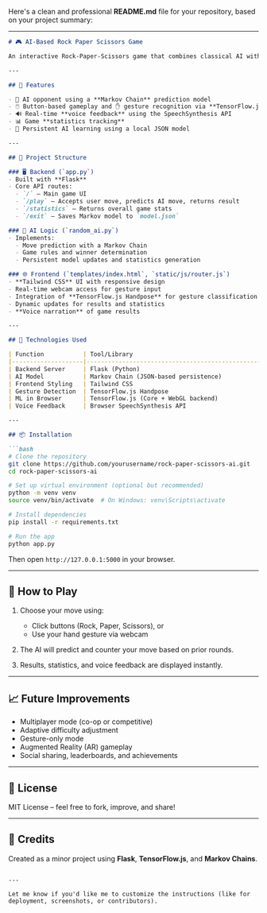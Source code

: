 Here's a clean and professional **README.md** file for your repository, based on your project summary:

---

````markdown
# 🎮 AI-Based Rock Paper Scissors Game

An interactive Rock-Paper-Scissors game that combines classical AI with modern web and machine learning technologies. Playable using both button clicks and real-time hand gesture recognition via webcam.

---

## 🚀 Features

- 🤖 AI opponent using a **Markov Chain** prediction model
- 🖱️ Button-based gameplay and ✋ gesture recognition via **TensorFlow.js**
- 🔊 Real-time **voice feedback** using the SpeechSynthesis API
- 📊 Game **statistics tracking**
- 💾 Persistent AI learning using a local JSON model

---

## 🔧 Project Structure

### 🖥️ Backend (`app.py`)
- Built with **Flask**
- Core API routes:
  - `/` – Main game UI
  - `/play` – Accepts user move, predicts AI move, returns result
  - `/statistics` – Returns overall game stats
  - `/exit` – Saves Markov model to `model.json`

### 🧠 AI Logic (`random_ai.py`)
- Implements:
  - Move prediction with a Markov Chain
  - Game rules and winner determination
  - Persistent model updates and statistics generation

### 🌐 Frontend (`templates/index.html`, `static/js/router.js`)
- **Tailwind CSS** UI with responsive design
- Real-time webcam access for gesture input
- Integration of **TensorFlow.js Handpose** for gesture classification
- Dynamic updates for results and statistics
- **Voice narration** of game results

---

## 🧰 Technologies Used

| Function           | Tool/Library                                      |
|--------------------|---------------------------------------------------|
| Backend Server     | Flask (Python)                                    |
| AI Model           | Markov Chain (JSON-based persistence)             |
| Frontend Styling   | Tailwind CSS                                      |
| Gesture Detection  | TensorFlow.js Handpose                            |
| ML in Browser      | TensorFlow.js (Core + WebGL backend)              |
| Voice Feedback     | Browser SpeechSynthesis API                       |

---

## 📦 Installation

```bash
# Clone the repository
git clone https://github.com/yourusername/rock-paper-scissors-ai.git
cd rock-paper-scissors-ai

# Set up virtual environment (optional but recommended)
python -m venv venv
source venv/bin/activate  # On Windows: venv\Scripts\activate

# Install dependencies
pip install -r requirements.txt

# Run the app
python app.py
````

Then open `http://127.0.0.1:5000` in your browser.

---

## 🎯 How to Play

1. Choose your move using:

   * Click buttons (Rock, Paper, Scissors), or
   * Use your hand gesture via webcam
2. The AI will predict and counter your move based on prior rounds.
3. Results, statistics, and voice feedback are displayed instantly.

---

## 📈 Future Improvements

* Multiplayer mode (co-op or competitive)
* Adaptive difficulty adjustment
* Gesture-only mode
* Augmented Reality (AR) gameplay
* Social sharing, leaderboards, and achievements

---

## 📝 License

MIT License – feel free to fork, improve, and share!

---

## 🙌 Credits

Created as a minor project using **Flask**, **TensorFlow\.js**, and **Markov Chains**.

```

---

Let me know if you'd like me to customize the instructions (like for deployment, screenshots, or contributors).
```
